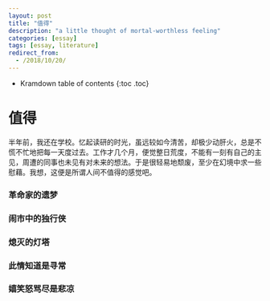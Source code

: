 ```yaml
---
layout: post
title: "值得"
description: "a little thought of mortal-worthless feeling"
categories: [essay]
tags: [essay, literature]
redirect_from:
  - /2018/10/20/
---
```


* Kramdown table of contents
{:toc .toc}

# 值得
半年前，我还在学校。忆起读研的时光，虽远较如今清苦，却极少动肝火，总是不慌不忙地把每一天度过去。工作才几个月，便觉整日荒度，不能有一刻有自己的主见，周遭的同事也未见有对未来的想法。于是很轻易地颓废，至少在幻境中求一些慰藉。我想，这便是所谓人间不值得的感觉吧。
### 革命家的遗梦
### 闹市中的独行侠
### 熄灭的灯塔
### 此情知道是寻常
### 嬉笑怒骂尽是悲凉
